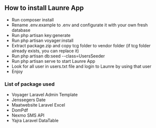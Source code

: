 ## How to install Launre App

- Run composer install
- Rename .env.example to .env and configurate it with your own fresh database
- Run php artisan key:generate
- Run php artisan voyager:install
- Extract package.zip and copy tcg folder to vendor folder (if tcg folder already exists, you can replace it)
- Run php artisan db:seed --class=UsersSeeder
- Run php artisan serve to start Launre App
- Look for all user in users.txt file and login to Launre by using that user	
- Enjoy


### List of package used

- Voyager Laravel Admin Template
- Jenssegers Date
- Maatwebsite Laravel Excel
- DomPdf
- Nexmo SMS API
- Yajra Laravel DataTable
